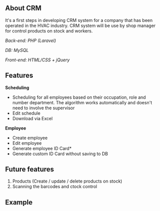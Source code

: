 ## About CRM

It's a first steps in developing CRM system for a company that has been operated in the HVAC industry. CRM system will be use by shop manager for control products on stock and workers.
 
*Back-end: PHP (Laravel)*

*DB: MySQL*

*Front-end: HTML/CSS + jQuery*

## Features

**Scheduling**
 * Scheduling for all employees based on their occupation, role and number department. The algorithm works automatically and doesn't need to involve the supervisor
 * Edit schedule
 * Download via Excel
 
 **Employee**
 * Create employee
 * Edit employee
 * Generate employee ID Card*
 * Generate custom ID Card without saving to DB

## Future features

1. Products (Create / update / delete products on stock)
2. Scanning the barcodes and ctock control

## Example



